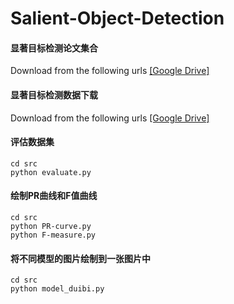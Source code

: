 # Salient-Object-Detection
#### 显著目标检测论文集合
Download from the following urls
[[Google Drive]](https://drive.google.com/file/d/1YJKSzszzRUskCvI4DorMBz_43ge66WsY/view?usp=drive_link)

#### 显著目标检测数据下载
Download from the following urls
[[Google Drive]](https://drive.google.com/file/d/1YJKSzszzRUskCvI4DorMBz_43ge66WsY/view?usp=drive_link)


#### 评估数据集

```
cd src
python evaluate.py
```

#### 绘制PR曲线和F值曲线
```
cd src
python PR-curve.py
python F-measure.py
```

#### 将不同模型的图片绘制到一张图片中


```
cd src
python model_duibi.py
```